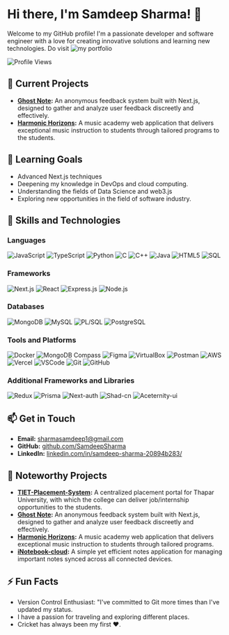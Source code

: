 # Hi there, I'm Samdeep Sharma! 👋

Welcome to my GitHub profile! I'm a passionate developer and software engineer with a love for creating innovative solutions and learning new technologies.
Do visit ![my portfolio](samdeep-sharma.vercel.app)

![Profile Views](https://komarev.com/ghpvc/?username=SamdeepSharma&color=blue&style=flat-square)

## 🔭 Current Projects
- **[Ghost Note](https://ghost-note.vercel.app/):** An anonymous feedback system built with Next.js, designed to gather and analyze user feedback discreetly and effectively.
- **[Harmonic Horizons](https://harmonic-horizons.vercel.app/):** A music academy web application that delivers exceptional music instruction to students through tailored programs to the students.

## 🌱 Learning Goals
- Advanced Next.js techniques
- Deepening my knowledge in DevOps and cloud computing.
- Understanding the fields of Data Science and web3.js
- Exploring new opportunities in the field of software industry.

## 💼 Skills and Technologies

### Languages
![JavaScript](https://img.shields.io/badge/JavaScript-F7DF1E?style=flat&logo=javascript&logoColor=black)
![TypeScript](https://img.shields.io/badge/TypeScript-3178C6?style=flat&logo=typescript&logoColor=white)
![Python](https://img.shields.io/badge/Python-3776AB?style=flat&logo=python&logoColor=white)
![C](https://img.shields.io/badge/C-A8B9CC?style=flat&logo=c&logoColor=white)
![C++](https://img.shields.io/badge/C++-00599C?style=flat&logo=cplusplus&logoColor=white)
![Java](https://img.shields.io/badge/Java-007396?style=flat&logo=java&logoColor=white)
![HTML5](https://img.shields.io/badge/HTML5-E34F26?style=flat&logo=html5&logoColor=white)
![SQL](https://img.shields.io/badge/SQL-4479A1?style=flat&logo=postgresql&logoColor=white)

### Frameworks
![Next.js](https://img.shields.io/badge/Next.js-000000?style=flat&logo=nextdotjs&logoColor=white)
![React](https://img.shields.io/badge/React-61DAFB?style=flat&logo=react&logoColor=black)
![Express.js](https://img.shields.io/badge/Express.js-000000?style=flat&logo=express&logoColor=white)
![Node.js](https://img.shields.io/badge/Node.js-339933?style=flat&logo=nodedotjs&logoColor=white)

### Databases
![MongoDB](https://img.shields.io/badge/MongoDB-47A248?style=flat&logo=mongodb&logoColor=white)
![MySQL](https://img.shields.io/badge/MySQL-4479A1?style=flat&logo=mysql&logoColor=white)
![PL/SQL](https://img.shields.io/badge/PL%2FSQL-F80000?style=flat&logo=oracle&logoColor=white)
![PostgreSQL](https://img.shields.io/badge/PostgreSQL-336791?style=flat&logo=postgresql&logoColor=white)

### Tools and Platforms
![Docker](https://img.shields.io/badge/Docker-2496ED?style=flat&logo=docker&logoColor=white)
![MongoDB Compass](https://img.shields.io/badge/MongoDB%20Compass-47A248?style=flat&logo=mongodb&logoColor=white)
![Figma](https://img.shields.io/badge/Figma-F24E1E?style=flat&logo=figma&logoColor=white)
![VirtualBox](https://img.shields.io/badge/VirtualBox-183A61?style=flat&logo=virtualbox&logoColor=white)
![Postman](https://img.shields.io/badge/Postman-FF6C37?style=flat&logo=postman&logoColor=white)
![AWS](https://img.shields.io/badge/AWS-232F3E?style=flat&logo=amazonaws&logoColor=white)
![Vercel](https://img.shields.io/badge/Vercel-000000?style=flat&logo=vercel&logoColor=white)
![VSCode](https://img.shields.io/badge/VSCode-007ACC?style=flat&logo=visualstudiocode&logoColor=white)
![Git](https://img.shields.io/badge/Git-F05032?style=flat&logo=git&logoColor=white)
![GitHub](https://img.shields.io/badge/GitHub-181717?style=flat&logo=github&logoColor=white)

### Additional Frameworks and Libraries
![Redux](https://img.shields.io/badge/Redux-764ABC?style=flat&logo=redux&logoColor=white)
![Prisma](https://img.shields.io/badge/Prisma-2D3748?style=flat&logo=prisma&logoColor=white)
![Next-auth](https://img.shields.io/badge/Next--auth-000000?style=flat&logo=nextdotjs&logoColor=white)
![Shad-cn](https://img.shields.io/badge/Shad--cn-000000?style=flat&logo=shad-cn&logoColor=white)
![Aceternity-ui](https://img.shields.io/badge/Aceternity--ui-000000?style=flat&logo=aceternity-ui&logoColor=white)

## 📫 Get in Touch
- **Email:** sharmasamdeep1@gmail.com
- **GitHub:** [github.com/SamdeepSharma](https://github.com/SamdeepSharma)
- **LinkedIn:** [linkedin.com/in/samdeep-sharma-20894b283/](https://www.linkedin.com/in/samdeep-sharma-20894b283/)

## 🚀 Noteworthy Projects
- **[TIET-Placement-System](https://tiet-placement-portal-se-project.vercel.app/):** A centralized placement portal for Thapar University, with which the college can deliver job/internship opportunities to the students.
- **[Ghost Note](https://ghost-note.vercel.app/):** An anonymous feedback system built with Next.js, designed to gather and analyze user feedback discreetly and effectively.
- **[Harmonic Horizons](https://harmonic-horizons.vercel.app/):** A music academy web application that delivers exceptional music instruction to students through tailored programs.
- **[iNotebook-cloud](https://i-notebook-cloud-secure.vercel.app/):** A simple yet efficient notes application for managing important notes synced across all connected devices.

## ⚡ Fun Facts
- Version Control Enthusiast: "I've committed to Git more times than I've updated my status.
- I have a passion for traveling and exploring different places.
- Cricket has always been my first ❤️.

